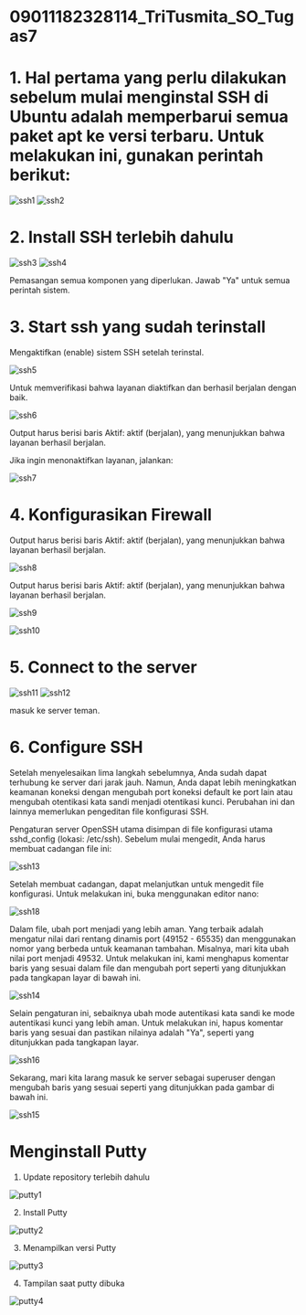 # 09011182328114_TriTusmita_SO_Tugas7

# 1. Hal pertama yang perlu dilakukan sebelum mulai menginstal SSH di Ubuntu adalah memperbarui semua paket apt ke versi terbaru. Untuk melakukan ini, gunakan perintah berikut:
![ssh1](https://github.com/user-attachments/assets/62d9e412-73c9-424a-9dbc-b10f6002f5ba)
![ssh2](https://github.com/user-attachments/assets/812080f8-7e78-472c-a748-b5bbdf9d6070)

# 2. Install SSH terlebih dahulu
![ssh3](https://github.com/user-attachments/assets/3d457e69-ea8a-4615-bb49-687e136e758c)
![ssh4](https://github.com/user-attachments/assets/e179a3b3-66f5-43c1-8a90-8a35a2dd810e)

Pemasangan semua komponen yang diperlukan. Jawab "Ya" untuk semua perintah sistem. 

# 3. Start ssh yang sudah terinstall

Mengaktifkan (enable) sistem SSH setelah terinstal.

![ssh5](https://github.com/user-attachments/assets/62affb86-4392-4ef3-97fa-050ce9ba7bb8)

Untuk memverifikasi bahwa layanan diaktifkan dan berhasil berjalan dengan baik.

![ssh6](https://github.com/user-attachments/assets/c2b048f3-4e28-4b16-a911-f89986c5d210)

Output harus berisi baris Aktif: aktif (berjalan), yang menunjukkan bahwa layanan berhasil berjalan.

Jika ingin menonaktifkan layanan, jalankan: 

![ssh7](https://github.com/user-attachments/assets/1ac64e72-62c8-4a2c-aaaf-740bd1747489)

# 4. Konfigurasikan Firewall

Output harus berisi baris Aktif: aktif (berjalan), yang menunjukkan bahwa layanan berhasil berjalan.

![ssh8](https://github.com/user-attachments/assets/0c6cf986-9dd9-4161-94fb-f9d787bae87d)

Output harus berisi baris Aktif: aktif (berjalan), yang menunjukkan bahwa layanan berhasil berjalan.

![ssh9](https://github.com/user-attachments/assets/16c37ba2-2f66-402f-9153-fcdee522cdb8)

![ssh10](https://github.com/user-attachments/assets/d6735022-b416-403a-94b0-df2e70037727)

# 5. Connect to the server 

![ssh11](https://github.com/user-attachments/assets/2f3a9f0c-6b76-4bf4-9267-7fa56a8168c8)
![ssh12](https://github.com/user-attachments/assets/ecae5bed-ab7a-4f02-82a7-8ac7820c50c4)

masuk ke server teman.

# 6. Configure SSH

Setelah menyelesaikan lima langkah sebelumnya, Anda sudah dapat terhubung ke server dari jarak jauh. Namun, Anda dapat lebih meningkatkan keamanan koneksi dengan mengubah port koneksi default ke port lain atau mengubah otentikasi kata sandi menjadi otentikasi kunci. Perubahan ini dan lainnya memerlukan pengeditan file konfigurasi SSH.

Pengaturan server OpenSSH utama disimpan di file konfigurasi utama sshd_config (lokasi: /etc/ssh). Sebelum mulai mengedit, Anda harus membuat cadangan file ini: 

![ssh13](https://github.com/user-attachments/assets/6fb562bd-52b5-4ac7-9fdc-f141df5a0751)

Setelah membuat cadangan, dapat melanjutkan untuk mengedit file konfigurasi. Untuk melakukan ini, buka menggunakan editor nano:

![ssh18](https://github.com/user-attachments/assets/466eb9af-fa43-48b9-bace-ac0c8d9f3236)

Dalam file, ubah port menjadi yang lebih aman. Yang terbaik adalah mengatur nilai dari rentang dinamis port (49152 - 65535) dan menggunakan nomor yang berbeda untuk keamanan tambahan. Misalnya, mari kita ubah nilai port menjadi 49532. Untuk melakukan ini, kami menghapus komentar baris yang sesuai dalam file dan mengubah port seperti yang ditunjukkan pada tangkapan layar di bawah ini.

![ssh14](https://github.com/user-attachments/assets/49eafa70-5f71-45a3-ba72-5b1122201d0b)

Selain pengaturan ini, sebaiknya ubah mode autentikasi kata sandi ke mode autentikasi kunci yang lebih aman. Untuk melakukan ini, hapus komentar baris yang sesuai dan pastikan nilainya adalah "Ya", seperti yang ditunjukkan pada tangkapan layar.

![ssh16](https://github.com/user-attachments/assets/bfa8fa78-006e-4a88-83ea-829c259733a7)

Sekarang, mari kita larang masuk ke server sebagai superuser dengan mengubah baris yang sesuai seperti yang ditunjukkan pada gambar di bawah ini.

![ssh15](https://github.com/user-attachments/assets/7e1e2b81-7405-4a40-ac78-eb78609e24e0)




# Menginstall Putty

1. Update repository terlebih dahulu
   
![putty1](https://github.com/user-attachments/assets/cf7dd349-7f8d-4218-9857-ae760a21a39b)

2. Install Putty
   
![putty2](https://github.com/user-attachments/assets/d7444d7f-0769-4c3e-bb2d-22bebaf32e2d)

3. Menampilkan versi Putty
   
![putty3](https://github.com/user-attachments/assets/0ce08a05-62b9-4c72-8c3f-4c702cab1b28)

4. Tampilan saat putty dibuka
   
![putty4](https://github.com/user-attachments/assets/75214608-0b88-4689-b486-28a5a6120364)
